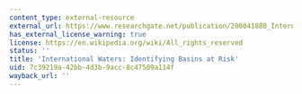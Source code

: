```yaml
---
content_type: external-resource
external_url: https://www.researchgate.net/publication/200041880_International_Waters_Identifying_Basins_at_Risk
has_external_license_warning: true
license: https://en.wikipedia.org/wiki/All_rights_reserved
status: ''
title: 'International Waters: Identifying Basins at Risk'
uid: 7c39219a-42bb-4d3b-9acc-8c47509a114f
wayback_url: ''
---
```

